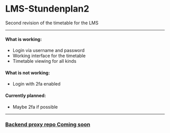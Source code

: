 # LMS-Stundenplan2
Second revision of the timetable for the LMS

---

#### What is working:

- Login via username and password
- Working interface for the timetable
- Timetable viewing for all kinds

#### What is not working:

- Login with 2fa enabled

#### Currently planned:

- Maybe 2fa if possible

---

### [Backend proxy repo Coming soon](https://github.com/bwlok/LMS-Stundenplan-Proxy2)
